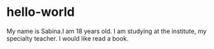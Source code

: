 # hello-world
My name is Sabina.I am 18 years old. 
I am studying at the institute, my specialty teacher.
I would like read a book.
